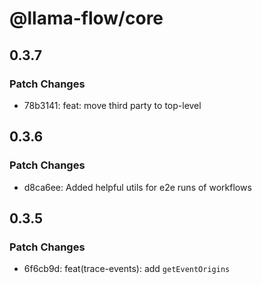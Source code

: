 # @llama-flow/core

## 0.3.7

### Patch Changes

- 78b3141: feat: move third party to top-level

## 0.3.6

### Patch Changes

- d8ca6ee: Added helpful utils for e2e runs of workflows

## 0.3.5

### Patch Changes

- 6f6cb9d: feat(trace-events): add `getEventOrigins`
